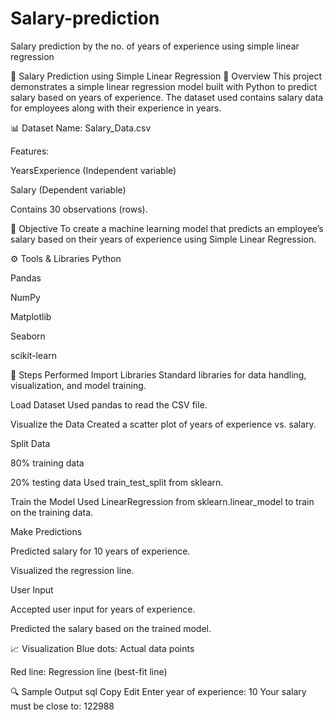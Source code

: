# Salary-prediction
Salary prediction by the no. of years of experience using simple linear regression

💼 Salary Prediction using Simple Linear Regression
📌 Overview
This project demonstrates a simple linear regression model built with Python to predict salary based on years of experience. The dataset used contains salary data for employees along with their experience in years.

📊 Dataset
Name: Salary_Data.csv

Features:

YearsExperience (Independent variable)

Salary (Dependent variable)

Contains 30 observations (rows).

🧠 Objective
To create a machine learning model that predicts an employee’s salary based on their years of experience using Simple Linear Regression.

⚙️ Tools & Libraries
Python

Pandas

NumPy

Matplotlib

Seaborn

scikit-learn

🧪 Steps Performed
Import Libraries
Standard libraries for data handling, visualization, and model training.

Load Dataset
Used pandas to read the CSV file.

Visualize the Data
Created a scatter plot of years of experience vs. salary.

Split Data

80% training data

20% testing data
Used train_test_split from sklearn.

Train the Model
Used LinearRegression from sklearn.linear_model to train on the training data.

Make Predictions

Predicted salary for 10 years of experience.

Visualized the regression line.

User Input

Accepted user input for years of experience.

Predicted the salary based on the trained model.

📈 Visualization
Blue dots: Actual data points

Red line: Regression line (best-fit line)

🔍 Sample Output
sql
Copy
Edit
Enter year of experience: 10
Your salary must be close to: 122988
